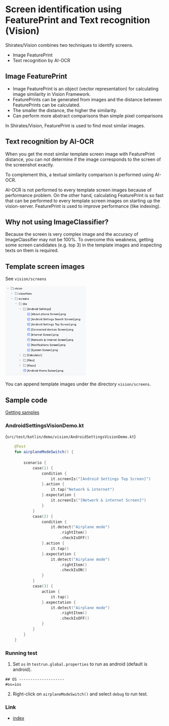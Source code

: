 # Screen identification using FeaturePrint and Text recognition (Vision)

Shirates/Vision combines two techniques to identify screens.

- Image FeaturePrint
- Text recognition by AI-OCR

## Image FeaturePrint

- Image FeaturePrint is an object (vector representation) for calculating image similarity in Vision Framework.
- FeaturePrints can be generated from images and the distance between FeaturePrints can be calculated.
- The smaller the distance, the higher the similarity.
- Can perform more abstract comparisons than simple pixel comparisons

In Shirates/Vision, FeaturePrint is used to find most similar images.

## Text recognition by AI-OCR

When you get the most similar template screen image with FeaturePrint distance,
you can not determine if the image corresponds to the screen of the screenshot exactly.

To complement this, a textual similarity comparison is performed using AI-OCR.<br>

AI-OCR is not performed to every template screen images because of performance problem.
On the other hand, calculating FeaturePrint is so fast that can be performed
to every template screen images on starting up the vision-server.
FeaturePrint is used to improve performance (like indexing).

## Why not using ImageClassifier?

Because the screen is very complex image and the accuracy of ImageClassifier may not be 100%.
To overcome this weakness, getting some screen candidates (e.g. top 3)
in the template images and inspecting texts on them is required.

## Template screen images

See ```vision/screens```

![](_images/template_screen_images.png)

You can append template images under the directory `vision/screens`.

## Sample code

[Getting samples](../../getting_samples.md)

### AndroidSettingsVisionDemo.kt

(`src/test/kotlin/demo/vision/AndroidSettingsVisionDemo.kt`)

```kotlin
    @Test
    fun airplaneModeSwitch() {

        scenario {
            case(1) {
                condition {
                    it.screenIs("[Android Settings Top Screen]")
                }.action {
                    it.tap("Network & internet")
                }.expectation {
                    it.screenIs("[Network & internet Screen]")
                }
            }
            case(2) {
                condition {
                    it.detect("Airplane mode")
                        .rightItem()
                        .checkIsOFF()
                }.action {
                    it.tap()
                }.expectation {
                    it.detect("Airplane mode")
                        .rightItem()
                        .checkIsON()
                }
            }
            case(3) {
                action {
                    it.tap()
                }.expectation {
                    it.detect("Airplane mode")
                        .rightItem()
                        .checkIsOFF()
                }
            }
        }
    }
```

### Running test

1. Set `os` in `testrun.global.properties` to run as android (default is android).

```properties
## OS --------------------
#os=ios
```

2. Right-click on `airplaneModeSwitch()` and select `debug` to run test.

### Link

- [index](../../../index.md)
